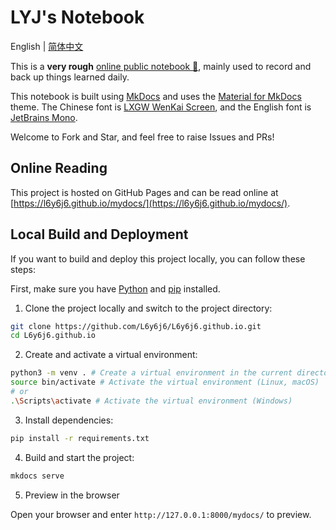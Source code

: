 # LYJ's Notebook

English | [简体中文](./README.zh-CN.md)

This is a **very rough** [online public notebook 📝](https://l6y6j6.github.io/mydocs/), mainly used to record and back up things learned daily.

This notebook is built using [MkDocs](https://www.mkdocs.org/) and uses the [Material for MkDocs](https://squidfunk.github.io/mkdocs-material/) theme. The Chinese font is [LXGW WenKai Screen](https://github.com/lxgw/LxgwWenKai-Screen), and the English font is [JetBrains Mono](https://www.jetbrains.com/lp/mono/).

Welcome to Fork and Star, and feel free to raise Issues and PRs!

## Online Reading

This project is hosted on GitHub Pages and can be read online at [https://l6y6j6.github.io/mydocs/](https://l6y6j6.github.io/mydocs/).

## Local Build and Deployment

If you want to build and deploy this project locally, you can follow these steps:

First, make sure you have [Python](https://www.python.org/) and [pip](https://pypi.org/project/pip/) installed.

1. Clone the project locally and switch to the project directory:

```bash
git clone https://github.com/L6y6j6/L6y6j6.github.io.git
cd L6y6j6.github.io
```

2. Create and activate a virtual environment:

```bash
python3 -m venv . # Create a virtual environment in the current directory
source bin/activate # Activate the virtual environment (Linux, macOS)
# or
.\Scripts\activate # Activate the virtual environment (Windows)
```

3. Install dependencies:

```bash
pip install -r requirements.txt
```

4. Build and start the project:

```bash
mkdocs serve
```

5. Preview in the browser

Open your browser and enter `http://127.0.0.1:8000/mydocs/` to preview.